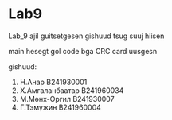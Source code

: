 # Lab9
 
Lab_9 ajil 
guitsetgesen gishuud tsug suuj hiisen 

main hesegt gol code bga CRC card uusgesn

gishuud:
1. Н.Анар B241930001
2. Х.Амгаланбаатар B241960034
3. М.Мөнх-Оргил B241930007
4. Г.Тэмүжин В241960004
